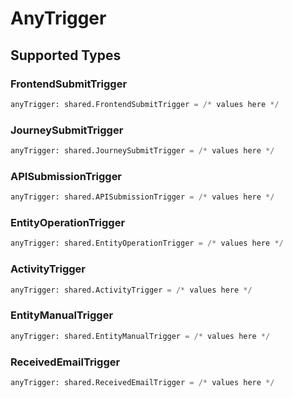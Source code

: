# AnyTrigger


## Supported Types

### FrontendSubmitTrigger

```python
anyTrigger: shared.FrontendSubmitTrigger = /* values here */
```

### JourneySubmitTrigger

```python
anyTrigger: shared.JourneySubmitTrigger = /* values here */
```

### APISubmissionTrigger

```python
anyTrigger: shared.APISubmissionTrigger = /* values here */
```

### EntityOperationTrigger

```python
anyTrigger: shared.EntityOperationTrigger = /* values here */
```

### ActivityTrigger

```python
anyTrigger: shared.ActivityTrigger = /* values here */
```

### EntityManualTrigger

```python
anyTrigger: shared.EntityManualTrigger = /* values here */
```

### ReceivedEmailTrigger

```python
anyTrigger: shared.ReceivedEmailTrigger = /* values here */
```

